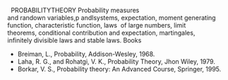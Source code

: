 ---
---
 
PROBABILITYTHEORY
Probability measures and randown variables,p andlsystems,
expectation, moment generating function, characteristic function, laws  of
large numbers, limit theorems, conditional contribution and expectation,
martingales, infinitely divisible laws and stable laws.
Books

* Breiman, L., Probability, Addison-Wesley, 1968.
* Laha, R. G., and Rohatgi, V. K., Probability Theory, Jhon Wiley, 1979.
* Borkar, V. S., Probability theory: An Advanced Course, Springer, 1995.

